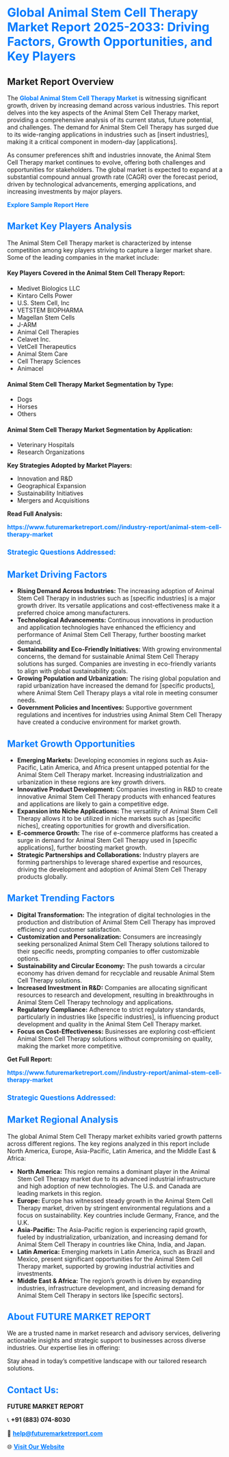 <h1 style="color: #007BFF;">Global Animal Stem Cell Therapy Market Report 2025-2033: Driving Factors, Growth Opportunities, and Key Players</h1>

<section id="overview">
<h2>Market Report Overview</h2>
<p>The <a href="https://www.futuremarketreport.com//industry-report/animal-stem-cell-therapy-market" style="color: #007BFF; text-decoration: none;"><strong>Global Animal Stem Cell Therapy Market</strong></a> is witnessing significant growth, driven by increasing demand across various industries. This report delves into the key aspects of the Animal Stem Cell Therapy market, providing a comprehensive analysis of its current status, future potential, and challenges. The demand for Animal Stem Cell Therapy has surged due to its wide-ranging applications in industries such as [insert industries], making it a critical component in modern-day [applications].</p>
<p>As consumer preferences shift and industries innovate, the Animal Stem Cell Therapy market continues to evolve, offering both challenges and opportunities for stakeholders. The global market is expected to expand at a substantial compound annual growth rate (CAGR) over the forecast period, driven by technological advancements, emerging applications, and increasing investments by major players.</p>
</section>

<section id="overview">
<p><a href="https://www.futuremarketreport.com//request-sample/reportId=80035" style="color: #007BFF; text-decoration: none;"><strong>Explore Sample Report Here</strong></a></p>
</section>

<section id="key-players">
<h2 style="color: #007BFF;">Market Key Players Analysis</h2>
<p>The Animal Stem Cell Therapy market is characterized by intense competition among key players striving to capture a larger market share. Some of the leading companies in the market include:</p>
<h4>Key Players Covered in the Animal Stem Cell Therapy Report:</h4>
<ul><li>Medivet Biologics LLC</li><li>Kintaro Cells Power</li><li>U.S. Stem Cell, Inc</li><li>VETSTEM BIOPHARMA</li><li>Magellan Stem Cells</li><li>J-ARM</li><li>Animal Cell Therapies</li><li>Celavet Inc.</li><li>VetCell Therapeutics</li><li>Animal Stem Care</li><li>Cell Therapy Sciences</li><li>Animacel</li></ul>
<h4>Animal Stem Cell Therapy Market Segmentation by Type:</h4>
<ul><li>Dogs</li><li>Horses</li><li>Others</li></ul>

<h4>Animal Stem Cell Therapy Market Segmentation by Application:</h4>
<ul><li>Veterinary Hospitals</li><li>Research Organizations</li></ul>
<p><strong>Key Strategies Adopted by Market Players:</strong></p>
<ul>
<li>Innovation and R&D</li>
<li>Geographical Expansion</li>
<li>Sustainability Initiatives</li>
<li>Mergers and Acquisitions</li>
</ul>
</section>

<section>
<p><strong>Read Full Analysis: </strong></p><a href="https://www.futuremarketreport.com//industry-report/animal-stem-cell-therapy-market" style="color: #007BFF; text-decoration: none;"><strong>https://www.futuremarketreport.com//industry-report/animal-stem-cell-therapy-market</strong></a>
<h3 style="color: #007BFF;">Strategic Questions Addressed:</h3>
</section>

<section id="driving-factors">
<h2 style="color: #007BFF;">Market Driving Factors</h2>
<ul>
<li><strong>Rising Demand Across Industries:</strong> The increasing adoption of Animal Stem Cell Therapy in industries such as [specific industries] is a major growth driver. Its versatile applications and cost-effectiveness make it a preferred choice among manufacturers.</li>
<li><strong>Technological Advancements:</strong> Continuous innovations in production and application technologies have enhanced the efficiency and performance of Animal Stem Cell Therapy, further boosting market demand.</li>
<li><strong>Sustainability and Eco-Friendly Initiatives:</strong> With growing environmental concerns, the demand for sustainable Animal Stem Cell Therapy solutions has surged. Companies are investing in eco-friendly variants to align with global sustainability goals.</li>
<li><strong>Growing Population and Urbanization:</strong> The rising global population and rapid urbanization have increased the demand for [specific products], where Animal Stem Cell Therapy plays a vital role in meeting consumer needs.</li>
<li><strong>Government Policies and Incentives:</strong> Supportive government regulations and incentives for industries using Animal Stem Cell Therapy have created a conducive environment for market growth.</li>
</ul>
</section>

<section id="growth-opportunities">
<h2 style="color: #007BFF;">Market Growth Opportunities</h2>
<ul>
<li><strong>Emerging Markets:</strong> Developing economies in regions such as Asia-Pacific, Latin America, and Africa present untapped potential for the Animal Stem Cell Therapy market. Increasing industrialization and urbanization in these regions are key growth drivers.</li>
<li><strong>Innovative Product Development:</strong> Companies investing in R&D to create innovative Animal Stem Cell Therapy products with enhanced features and applications are likely to gain a competitive edge.</li>
<li><strong>Expansion into Niche Applications:</strong> The versatility of Animal Stem Cell Therapy allows it to be utilized in niche markets such as [specific niches], creating opportunities for growth and diversification.</li>
<li><strong>E-commerce Growth:</strong> The rise of e-commerce platforms has created a surge in demand for Animal Stem Cell Therapy used in [specific applications], further boosting market growth.</li>
<li><strong>Strategic Partnerships and Collaborations:</strong> Industry players are forming partnerships to leverage shared expertise and resources, driving the development and adoption of Animal Stem Cell Therapy products globally.</li>
</ul>
</section>

<section id="trending-factors">
<h2 style="color: #007BFF;">Market Trending Factors</h2>
<ul>
<li><strong>Digital Transformation:</strong> The integration of digital technologies in the production and distribution of Animal Stem Cell Therapy has improved efficiency and customer satisfaction.</li>
<li><strong>Customization and Personalization:</strong> Consumers are increasingly seeking personalized Animal Stem Cell Therapy solutions tailored to their specific needs, prompting companies to offer customizable options.</li>
<li><strong>Sustainability and Circular Economy:</strong> The push towards a circular economy has driven demand for recyclable and reusable Animal Stem Cell Therapy solutions.</li>
<li><strong>Increased Investment in R&D:</strong> Companies are allocating significant resources to research and development, resulting in breakthroughs in Animal Stem Cell Therapy technology and applications.</li>
<li><strong>Regulatory Compliance:</strong> Adherence to strict regulatory standards, particularly in industries like [specific industries], is influencing product development and quality in the Animal Stem Cell Therapy market.</li>
<li><strong>Focus on Cost-Effectiveness:</strong> Businesses are exploring cost-efficient Animal Stem Cell Therapy solutions without compromising on quality, making the market more competitive.</li>
</ul>
</section>

<section>
<p><strong>Get Full Report: </strong></p><a href="https://www.futuremarketreport.com//industry-report/animal-stem-cell-therapy-market" style="color: #007BFF; text-decoration: none;"><strong>https://www.futuremarketreport.com//industry-report/animal-stem-cell-therapy-market</strong></a>
<h3 style="color: #007BFF;">Strategic Questions Addressed:</h3>
</section>


<section id="regional-analysis">
<h2 style="color: #007BFF;">Market Regional Analysis</h2>
<p>The global Animal Stem Cell Therapy market exhibits varied growth patterns across different regions. The key regions analyzed in this report include North America, Europe, Asia-Pacific, Latin America, and the Middle East & Africa:</p>
<ul>
<li><strong>North America:</strong> This region remains a dominant player in the Animal Stem Cell Therapy market due to its advanced industrial infrastructure and high adoption of new technologies. The U.S. and Canada are leading markets in this region.</li>
<li><strong>Europe:</strong> Europe has witnessed steady growth in the Animal Stem Cell Therapy market, driven by stringent environmental regulations and a focus on sustainability. Key countries include Germany, France, and the U.K.</li>
<li><strong>Asia-Pacific:</strong> The Asia-Pacific region is experiencing rapid growth, fueled by industrialization, urbanization, and increasing demand for Animal Stem Cell Therapy in countries like China, India, and Japan.</li>
<li><strong>Latin America:</strong> Emerging markets in Latin America, such as Brazil and Mexico, present significant opportunities for the Animal Stem Cell Therapy market, supported by growing industrial activities and investments.</li>
<li><strong>Middle East & Africa:</strong> The region’s growth is driven by expanding industries, infrastructure development, and increasing demand for Animal Stem Cell Therapy in sectors like [specific sectors].</li>
</ul>
</section>

<footer>
<h2 style="color: #007BFF;">About FUTURE MARKET REPORT</h2>
<p>We are a trusted name in market research and advisory services, delivering actionable insights and strategic support to businesses across diverse industries. Our expertise lies in offering:</p>

<p>Stay ahead in today’s competitive landscape with our tailored research solutions.</p>

<h2 style="color: #007BFF;">Contact Us:</h2>
<p><strong>FUTURE MARKET REPORT</strong></p>
<p>📞 <strong>+91 (883) 074-8030</strong></p>
<p>📧 <strong><a href="mailto:help@futuremarketreport.com" style="color: #007BFF;">help@futuremarketreport.com</a></strong></p>
<p>🌐 <strong><a href="https://www.futuremarketreport.com/" style="color: #007BFF;">Visit Our Website</a></strong></p>
</footer>